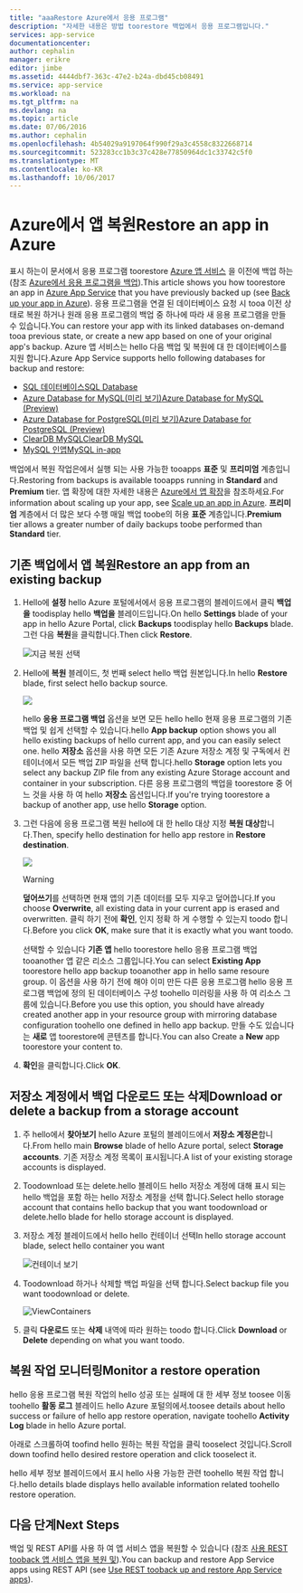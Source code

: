 ```yaml
---
title: "aaaRestore Azure에서 응용 프로그램"
description: "자세한 내용은 방법 toorestore 백업에서 응용 프로그램입니다."
services: app-service
documentationcenter: 
author: cephalin
manager: erikre
editor: jimbe
ms.assetid: 4444dbf7-363c-47e2-b24a-dbd45cb08491
ms.service: app-service
ms.workload: na
ms.tgt_pltfrm: na
ms.devlang: na
ms.topic: article
ms.date: 07/06/2016
ms.author: cephalin
ms.openlocfilehash: 4b54029a9197064f990f29a3c4558c8322668714
ms.sourcegitcommit: 523283cc1b3c37c428e77850964dc1c33742c5f0
ms.translationtype: MT
ms.contentlocale: ko-KR
ms.lasthandoff: 10/06/2017
---
```

# <a name="restore-an-app-in-azure"></a><span data-ttu-id="f4764-103">Azure에서 앱 복원</span><span class="sxs-lookup"><span data-stu-id="f4764-103">Restore an app in Azure</span></span>
<span data-ttu-id="f4764-104">표시 하는이 문서에서 응용 프로그램 toorestore [Azure 앱 서비스](../app-service/app-service-value-prop-what-is.md) 을 이전에 백업 하는 (참조 [Azure에서 응용 프로그램을 백업](web-sites-backup.md)).</span><span class="sxs-lookup"><span data-stu-id="f4764-104">This article shows you how toorestore an app in [Azure App Service](../app-service/app-service-value-prop-what-is.md) that you have previously backed up (see [Back up your app in Azure](web-sites-backup.md)).</span></span> <span data-ttu-id="f4764-105">응용 프로그램을 연결 된 데이터베이스 요청 시 tooa 이전 상태로 복원 하거나 원래 응용 프로그램의 백업 중 하나에 따라 새 응용 프로그램을 만들 수 있습니다.</span><span class="sxs-lookup"><span data-stu-id="f4764-105">You can restore your app with its linked databases on-demand tooa previous state, or create a new app based on one of your original app's backup.</span></span> <span data-ttu-id="f4764-106">Azure 앱 서비스는 hello 다음 백업 및 복원에 대 한 데이터베이스를 지원 합니다.</span><span class="sxs-lookup"><span data-stu-id="f4764-106">Azure App Service supports hello following databases for backup and restore:</span></span>
- [<span data-ttu-id="f4764-107">SQL 데이터베이스</span><span class="sxs-lookup"><span data-stu-id="f4764-107">SQL Database</span></span>](https://azure.microsoft.com/en-us/services/sql-database/)
- [<span data-ttu-id="f4764-108">Azure Database for MySQL(미리 보기)</span><span class="sxs-lookup"><span data-stu-id="f4764-108">Azure Database for MySQL (Preview)</span></span>](https://azure.microsoft.com/en-us/services/mysql)
- [<span data-ttu-id="f4764-109">Azure Database for PostgreSQL(미리 보기)</span><span class="sxs-lookup"><span data-stu-id="f4764-109">Azure Database for PostgreSQL (Preview)</span></span>](https://azure.microsoft.com/en-us/services/postgres)
- [<span data-ttu-id="f4764-110">ClearDB MySQL</span><span class="sxs-lookup"><span data-stu-id="f4764-110">ClearDB MySQL</span></span>](https://azuremarketplace.microsoft.com/en-us/marketplace/apps/SuccessBricksInc.ClearDBMySQLDatabase?tab=Overview)
- [<span data-ttu-id="f4764-111">MySQL 인앱</span><span class="sxs-lookup"><span data-stu-id="f4764-111">MySQL in-app</span></span>](https://blogs.msdn.microsoft.com/appserviceteam/2017/03/06/announcing-general-availability-for-mysql-in-app)

<span data-ttu-id="f4764-112">백업에서 복원 작업은에서 실행 되는 사용 가능한 tooapps **표준** 및 **프리미엄** 계층입니다.</span><span class="sxs-lookup"><span data-stu-id="f4764-112">Restoring from backups is available tooapps running in **Standard** and **Premium** tier.</span></span> <span data-ttu-id="f4764-113">앱 확장에 대한 자세한 내용은 [Azure에서 앱 확장](web-sites-scale.md)을 참조하세요.</span><span class="sxs-lookup"><span data-stu-id="f4764-113">For information about scaling up your app, see [Scale up an app in Azure](web-sites-scale.md).</span></span> <span data-ttu-id="f4764-114">**프리미엄** 계층에서 더 많은 보다 수행 매일 백업 toobe의 허용 **표준** 계층입니다.</span><span class="sxs-lookup"><span data-stu-id="f4764-114">**Premium** tier allows a greater number of daily backups toobe performed than **Standard** tier.</span></span>

<a name="PreviousBackup"></a>

## <a name="restore-an-app-from-an-existing-backup"></a><span data-ttu-id="f4764-115">기존 백업에서 앱 복원</span><span class="sxs-lookup"><span data-stu-id="f4764-115">Restore an app from an existing backup</span></span>
1. <span data-ttu-id="f4764-116">Hello에 **설정** hello Azure 포털에서에서 응용 프로그램의 블레이드에서 클릭 **백업을** toodisplay hello **백업을** 블레이드입니다.</span><span class="sxs-lookup"><span data-stu-id="f4764-116">On hello **Settings** blade of your app in hello Azure Portal, click **Backups** toodisplay hello **Backups** blade.</span></span> <span data-ttu-id="f4764-117">그런 다음 **복원**을 클릭합니다.</span><span class="sxs-lookup"><span data-stu-id="f4764-117">Then click **Restore**.</span></span>
   
    ![지금 복원 선택][ChooseRestoreNow]
2. <span data-ttu-id="f4764-119">Hello에 **복원** 블레이드, 첫 번째 select hello 백업 원본입니다.</span><span class="sxs-lookup"><span data-stu-id="f4764-119">In hello **Restore** blade, first select hello backup source.</span></span>
   
    ![](./media/web-sites-restore/021ChooseSource1.png)
   
    <span data-ttu-id="f4764-120">hello **응용 프로그램 백업** 옵션을 보면 모든 hello hello 현재 응용 프로그램의 기존 백업 및 쉽게 선택할 수 있습니다.</span><span class="sxs-lookup"><span data-stu-id="f4764-120">hello **App backup** option shows you all hello existing backups of hello current app, and you can easily select one.</span></span>
    <span data-ttu-id="f4764-121">hello **저장소** 옵션을 사용 하면 모든 기존 Azure 저장소 계정 및 구독에서 컨테이너에서 모든 백업 ZIP 파일을 선택 합니다.</span><span class="sxs-lookup"><span data-stu-id="f4764-121">hello **Storage** option lets you select any backup ZIP file from any existing Azure Storage account and container in your subscription.</span></span>
    <span data-ttu-id="f4764-122">다른 응용 프로그램의 백업을 toorestore 중 어느 것을 사용 하 여 hello **저장소** 옵션입니다.</span><span class="sxs-lookup"><span data-stu-id="f4764-122">If you're trying toorestore a backup of another app, use hello **Storage** option.</span></span>
3. <span data-ttu-id="f4764-123">그런 다음에 응용 프로그램 복원 hello에 대 한 hello 대상 지정 **복원 대상**합니다.</span><span class="sxs-lookup"><span data-stu-id="f4764-123">Then, specify hello destination for hello app restore in **Restore destination**.</span></span>
   
    ![](./media/web-sites-restore/022ChooseDestination1.png)
   
   > [!WARNING]
   > <span data-ttu-id="f4764-124">**덮어쓰기**를 선택하면 현재 앱의 기존 데이터를 모두 지우고 덮어씁니다.</span><span class="sxs-lookup"><span data-stu-id="f4764-124">If you choose **Overwrite**, all existing data in your current app is erased and overwritten.</span></span> <span data-ttu-id="f4764-125">클릭 하기 전에 **확인**, 인지 정확 하 게 수행할 수 있는지 toodo 합니다.</span><span class="sxs-lookup"><span data-stu-id="f4764-125">Before you click **OK**, make sure that it is exactly what you want toodo.</span></span>
   > 
   > 
   
    <span data-ttu-id="f4764-126">선택할 수 있습니다 **기존 앱** hello toorestore hello 응용 프로그램 백업 tooanother 앱 같은 리소스 그룹입니다.</span><span class="sxs-lookup"><span data-stu-id="f4764-126">You can select **Existing App** toorestore hello app backup tooanother app in hello same resoure group.</span></span> <span data-ttu-id="f4764-127">이 옵션을 사용 하기 전에 해야 이미 만든 다른 응용 프로그램 hello 응용 프로그램 백업에 정의 된 데이터베이스 구성 toohello 미러링을 사용 하 여 리소스 그룹에 있습니다.</span><span class="sxs-lookup"><span data-stu-id="f4764-127">Before you use this option, you should have already created another app in your resource group with mirroring database configuration toohello one defined in hello app backup.</span></span> <span data-ttu-id="f4764-128">만들 수도 있습니다는 **새로** 앱 toorestore에 콘텐츠를 합니다.</span><span class="sxs-lookup"><span data-stu-id="f4764-128">You can also Create a **New** app toorestore your content to.</span></span>

4. <span data-ttu-id="f4764-129">**확인**을 클릭합니다.</span><span class="sxs-lookup"><span data-stu-id="f4764-129">Click **OK**.</span></span>

<a name="StorageAccount"></a>

## <a name="download-or-delete-a-backup-from-a-storage-account"></a><span data-ttu-id="f4764-130">저장소 계정에서 백업 다운로드 또는 삭제</span><span class="sxs-lookup"><span data-stu-id="f4764-130">Download or delete a backup from a storage account</span></span>
1. <span data-ttu-id="f4764-131">주 hello에서 **찾아보기** hello Azure 포털의 블레이드에서 **저장소 계정은**합니다.</span><span class="sxs-lookup"><span data-stu-id="f4764-131">From hello main **Browse** blade of hello Azure portal, select **Storage accounts**.</span></span> <span data-ttu-id="f4764-132">기존 저장소 계정 목록이 표시됩니다.</span><span class="sxs-lookup"><span data-stu-id="f4764-132">A list of your existing storage accounts is displayed.</span></span>
2. <span data-ttu-id="f4764-133">Toodownload 또는 delete.hello 블레이드 hello 저장소 계정에 대해 표시 되는 hello 백업을 포함 하는 hello 저장소 계정을 선택 합니다.</span><span class="sxs-lookup"><span data-stu-id="f4764-133">Select hello storage account that contains hello backup that you want toodownload or delete.hello blade for hello storage account is displayed.</span></span>
3. <span data-ttu-id="f4764-134">저장소 계정 블레이드에서 hello hello 컨테이너 선택</span><span class="sxs-lookup"><span data-stu-id="f4764-134">In hello storage account blade, select hello container you want</span></span>
   
    ![컨테이너 보기][ViewContainers]
4. <span data-ttu-id="f4764-136">Toodownload 하거나 삭제할 백업 파일을 선택 합니다.</span><span class="sxs-lookup"><span data-stu-id="f4764-136">Select backup file you want toodownload or delete.</span></span>
   
    ![ViewContainers](./media/web-sites-restore/03ViewFiles.png)
5. <span data-ttu-id="f4764-138">클릭 **다운로드** 또는 **삭제** 내역에 따라 원하는 toodo 합니다.</span><span class="sxs-lookup"><span data-stu-id="f4764-138">Click **Download** or **Delete** depending on what you want toodo.</span></span>  

<a name="OperationLogs"></a>

## <a name="monitor-a-restore-operation"></a><span data-ttu-id="f4764-139">복원 작업 모니터링</span><span class="sxs-lookup"><span data-stu-id="f4764-139">Monitor a restore operation</span></span>
<span data-ttu-id="f4764-140">hello 응용 프로그램 복원 작업의 hello 성공 또는 실패에 대 한 세부 정보 toosee 이동 toohello **활동 로그** 블레이드 hello Azure 포털의에서.</span><span class="sxs-lookup"><span data-stu-id="f4764-140">toosee details about hello success or failure of hello app restore operation, navigate toohello **Activity Log** blade in hello Azure portal.</span></span>  
 

<span data-ttu-id="f4764-141">아래로 스크롤하여 toofind hello 원하는 복원 작업을 클릭 tooselect 것입니다.</span><span class="sxs-lookup"><span data-stu-id="f4764-141">Scroll down toofind hello desired restore operation and click tooselect it.</span></span>

<span data-ttu-id="f4764-142">hello 세부 정보 블레이드에서 표시 hello 사용 가능한 관련 toohello 복원 작업 합니다.</span><span class="sxs-lookup"><span data-stu-id="f4764-142">hello details blade displays hello available information related toohello restore operation.</span></span>

## <a name="next-steps"></a><span data-ttu-id="f4764-143">다음 단계</span><span class="sxs-lookup"><span data-stu-id="f4764-143">Next Steps</span></span>
<span data-ttu-id="f4764-144">백업 및 REST API를 사용 하 여 앱 서비스 앱을 복원할 수 있습니다 (참조 [사용 REST tooback 앱 서비스 앱을 복원 및](websites-csm-backup.md)).</span><span class="sxs-lookup"><span data-stu-id="f4764-144">You can backup and restore App Service apps using REST API (see [Use REST tooback up and restore App Service apps](websites-csm-backup.md)).</span></span>


<!-- IMAGES -->
[ChooseRestoreNow]: ./media/web-sites-restore/02ChooseRestoreNow1.png
[ViewContainers]: ./media/web-sites-restore/03ViewContainers.png
[StorageAccountFile]: ./media/web-sites-restore/02StorageAccountFile.png
[BrowseCloudStorage]: ./media/web-sites-restore/03BrowseCloudStorage.png
[StorageAccountFileSelected]: ./media/web-sites-restore/04StorageAccountFileSelected.png
[ChooseRestoreSettings]: ./media/web-sites-restore/05ChooseRestoreSettings.png
[ChooseDBServer]: ./media/web-sites-restore/06ChooseDBServer.png
[RestoreToNewSQLDB]: ./media/web-sites-restore/07RestoreToNewSQLDB.png
[NewSQLDBConfig]: ./media/web-sites-restore/08NewSQLDBConfig.png
[RestoredContosoWebSite]: ./media/web-sites-restore/09RestoredContosoWebSite.png
[DashboardOperationLogsLink]: ./media/web-sites-restore/10DashboardOperationLogsLink.png
[ManagementServicesOperationLogsList]: ./media/web-sites-restore/11ManagementServicesOperationLogsList.png
[DetailsButton]: ./media/web-sites-restore/12DetailsButton.png
[OperationDetails]: ./media/web-sites-restore/13OperationDetails.png
